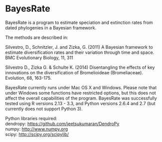 # BayesRate
BayesRate is a program to estimate speciation and extinction rates from dated phylogenies in a Bayesian framework.

The methods are described in:

Silvestro, D., Schnitzler, J. and Zizka, G. (2011) A Bayesian framework to estimate diversification rates and their variation through time and space. BMC Evolutionary Biology, 11, 311

Silvestro D., Zizka G. & Schulte K. (2014) Disentangling the effects of key innovations on the diversification of Bromelioideae (Bromeliaceae). Evolution, 68, 163-175.


BayesRate currently runs under Mac OS X and Windows. Please note that under Windows some functions have restricted options, but this does not affect the overall capabilities of the program. BayesRate was successfully tested using R versions 2.13 - 3.3, and Python versions 2.6.4 and 2.7 (but currently does not support Python 3).

Python libraries required:  
dendropy: https://github.com/jeetsukumaran/DendroPy  
numpy: http://www.numpy.org  
scipy: http://scipy.org/scipylib/
